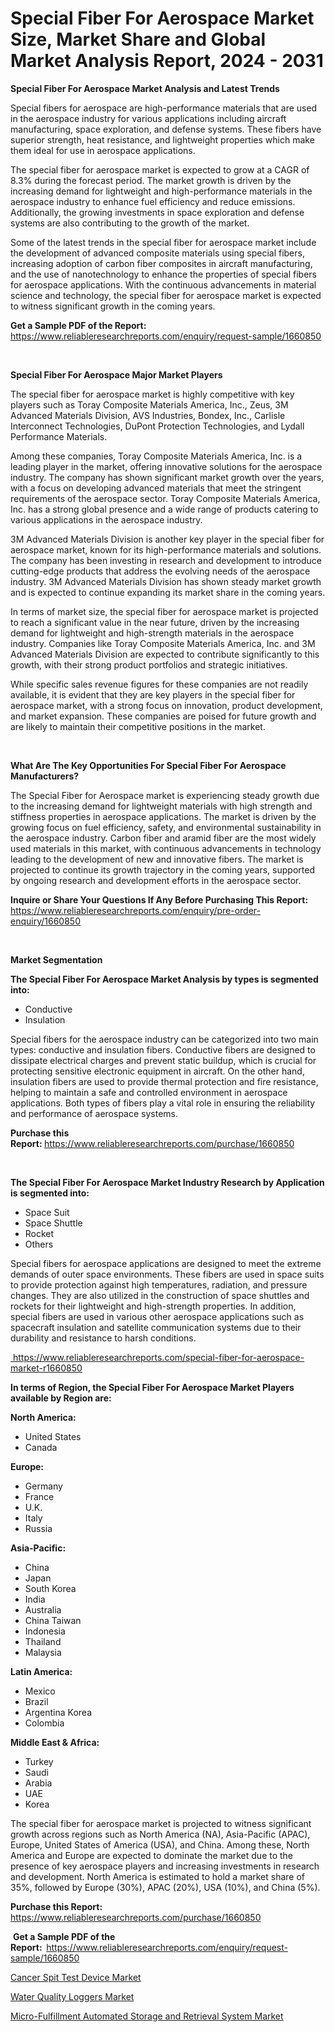 <p><h1>Special Fiber For Aerospace Market Size, Market Share and Global Market Analysis Report, 2024 - 2031</h1></p><p><strong>Special Fiber For Aerospace Market Analysis and Latest Trends</strong></p>
<p><p>Special fibers for aerospace are high-performance materials that are used in the aerospace industry for various applications including aircraft manufacturing, space exploration, and defense systems. These fibers have superior strength, heat resistance, and lightweight properties which make them ideal for use in aerospace applications.</p><p>The special fiber for aerospace market is expected to grow at a CAGR of 8.3% during the forecast period. The market growth is driven by the increasing demand for lightweight and high-performance materials in the aerospace industry to enhance fuel efficiency and reduce emissions. Additionally, the growing investments in space exploration and defense systems are also contributing to the growth of the market.</p><p>Some of the latest trends in the special fiber for aerospace market include the development of advanced composite materials using special fibers, increasing adoption of carbon fiber composites in aircraft manufacturing, and the use of nanotechnology to enhance the properties of special fibers for aerospace applications. With the continuous advancements in material science and technology, the special fiber for aerospace market is expected to witness significant growth in the coming years.</p></p>
<p><strong>Get a Sample PDF of the Report:&nbsp;</strong> <a href="https://www.reliableresearchreports.com/enquiry/request-sample/1660850">https://www.reliableresearchreports.com/enquiry/request-sample/1660850</a></p>
<p>&nbsp;</p>
<p><strong>Special Fiber For Aerospace Major Market Players</strong></p>
<p><p>The special fiber for aerospace market is highly competitive with key players such as Toray Composite Materials America, Inc., Zeus, 3M Advanced Materials Division, AVS Industries, Bondex, Inc., Carlisle Interconnect Technologies, DuPont Protection Technologies, and Lydall Performance Materials. </p><p>Among these companies, Toray Composite Materials America, Inc. is a leading player in the market, offering innovative solutions for the aerospace industry. The company has shown significant market growth over the years, with a focus on developing advanced materials that meet the stringent requirements of the aerospace sector. Toray Composite Materials America, Inc. has a strong global presence and a wide range of products catering to various applications in the aerospace industry.</p><p>3M Advanced Materials Division is another key player in the special fiber for aerospace market, known for its high-performance materials and solutions. The company has been investing in research and development to introduce cutting-edge products that address the evolving needs of the aerospace industry. 3M Advanced Materials Division has shown steady market growth and is expected to continue expanding its market share in the coming years.</p><p>In terms of market size, the special fiber for aerospace market is projected to reach a significant value in the near future, driven by the increasing demand for lightweight and high-strength materials in the aerospace industry. Companies like Toray Composite Materials America, Inc. and 3M Advanced Materials Division are expected to contribute significantly to this growth, with their strong product portfolios and strategic initiatives.</p><p>While specific sales revenue figures for these companies are not readily available, it is evident that they are key players in the special fiber for aerospace market, with a strong focus on innovation, product development, and market expansion. These companies are poised for future growth and are likely to maintain their competitive positions in the market.</p></p>
<p>&nbsp;</p>
<p><strong>What Are The Key Opportunities For Special Fiber For Aerospace Manufacturers?</strong></p>
<p><p>The Special Fiber for Aerospace market is experiencing steady growth due to the increasing demand for lightweight materials with high strength and stiffness properties in aerospace applications. The market is driven by the growing focus on fuel efficiency, safety, and environmental sustainability in the aerospace industry. Carbon fiber and aramid fiber are the most widely used materials in this market, with continuous advancements in technology leading to the development of new and innovative fibers. The market is projected to continue its growth trajectory in the coming years, supported by ongoing research and development efforts in the aerospace sector.</p></p>
<p><strong>Inquire or Share Your Questions If Any Before Purchasing This Report:</strong> <a href="https://www.reliableresearchreports.com/enquiry/pre-order-enquiry/1660850">https://www.reliableresearchreports.com/enquiry/pre-order-enquiry/1660850</a></p>
<p>&nbsp;</p>
<p><strong>Market Segmentation</strong></p>
<p><strong>The Special Fiber For Aerospace Market Analysis by types is segmented into:</strong></p>
<p><ul><li>Conductive</li><li>Insulation</li></ul></p>
<p><p>Special fibers for the aerospace industry can be categorized into two main types: conductive and insulation fibers. Conductive fibers are designed to dissipate electrical charges and prevent static buildup, which is crucial for protecting sensitive electronic equipment in aircraft. On the other hand, insulation fibers are used to provide thermal protection and fire resistance, helping to maintain a safe and controlled environment in aerospace applications. Both types of fibers play a vital role in ensuring the reliability and performance of aerospace systems.</p></p>
<p><strong>Purchase this Report:&nbsp;</strong><a href="https://www.reliableresearchreports.com/purchase/1660850">https://www.reliableresearchreports.com/purchase/1660850</a></p>
<p>&nbsp;</p>
<p><strong>The Special Fiber For Aerospace Market Industry Research by Application is segmented into:</strong></p>
<p><ul><li>Space Suit</li><li>Space Shuttle</li><li>Rocket</li><li>Others</li></ul></p>
<p><p>Special fibers for aerospace applications are designed to meet the extreme demands of outer space environments. These fibers are used in space suits to provide protection against high temperatures, radiation, and pressure changes. They are also utilized in the construction of space shuttles and rockets for their lightweight and high-strength properties. In addition, special fibers are used in various other aerospace applications such as spacecraft insulation and satellite communication systems due to their durability and resistance to harsh conditions.</p></p>
<p><a href="https://www.reliableresearchreports.com/special-fiber-for-aerospace-market-r1660850">&nbsp;https://www.reliableresearchreports.com/special-fiber-for-aerospace-market-r1660850</a></p>
<p><strong>In terms of Region, the Special Fiber For Aerospace Market Players available by Region are:</strong></p>
<p>
    <p> <strong> North America: </strong>
        <ul>
            <li>United States</li>
            <li>Canada</li>
        </ul>
        </p> 
    <p> <strong> Europe: </strong>
        <ul>
            <li>Germany</li>
            <li>France</li>
            <li>U.K.</li>
            <li>Italy</li>
            <li>Russia</li>
        </ul>
        </p> 
    <p> <strong> Asia-Pacific: </strong>
        <ul>
            <li>China</li>
            <li>Japan</li>
            <li>South Korea</li>
            <li>India</li>
            <li>Australia</li>
            <li>China Taiwan</li>
            <li>Indonesia</li>
            <li>Thailand</li>
            <li>Malaysia</li>
        </ul>
        </p> 
    <p> <strong> Latin America: </strong>
        <ul>
            <li>Mexico</li>
            <li>Brazil</li>
            <li>Argentina Korea</li>
            <li>Colombia</li>
        </ul>
        </p> 
    <p> <strong> Middle East & Africa: </strong>
        <ul>
            <li>Turkey</li>
            <li>Saudi</li>
            <li>Arabia</li>
            <li>UAE</li>
            <li>Korea</li>
        </ul>
    </p>
    </p>
<p><p>The special fiber for aerospace market is projected to witness significant growth across regions such as North America (NA), Asia-Pacific (APAC), Europe, United States of America (USA), and China. Among these, North America and Europe are expected to dominate the market due to the presence of key aerospace players and increasing investments in research and development. North America is estimated to hold a market share of 35%, followed by Europe (30%), APAC (20%), USA (10%), and China (5%).</p></p>
<p><strong>Purchase this Report: </strong><a href="https://www.reliableresearchreports.com/purchase/1660850">https://www.reliableresearchreports.com/purchase/1660850</a></p>
<p>&nbsp;<strong>Get a Sample PDF of the Report:&nbsp;&nbsp;</strong><a href="https://www.reliableresearchreports.com/enquiry/request-sample/1660850">https://www.reliableresearchreports.com/enquiry/request-sample/1660850</a></p>
<p><strong></strong></p>
<p><p><a href="https://medium.com/@samleffler/cancer-spit-test-device-market-share-and-new-trends-analysis-by-its-type-application-end-use-and-27ede66e463f">Cancer Spit Test Device Market</a></p><p><a href="https://medium.com/@bsjdj3773/global-water-quality-loggers-market-focus-on-product-type-single-parameter-44a81f4c02fe">Water Quality Loggers Market</a></p><p><a href="https://medium.com/@othaleffler2008/global-micro-fulfillment-automated-storage-and-retrieval-system-market-size-is-expected-to-reach-at-15f7974a1161">Micro-Fulfillment Automated Storage and Retrieval System Market</a></p></p>